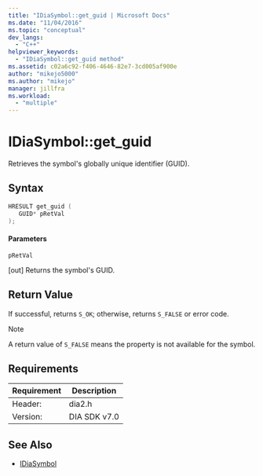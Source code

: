 ```yaml
---
title: "IDiaSymbol::get_guid | Microsoft Docs"
ms.date: "11/04/2016"
ms.topic: "conceptual"
dev_langs:
  - "C++"
helpviewer_keywords:
  - "IDiaSymbol::get_guid method"
ms.assetid: c02a6c92-f406-4646-82e7-3cd005af900e
author: "mikejo5000"
ms.author: "mikejo"
manager: jillfra
ms.workload:
  - "multiple"
---
```

# IDiaSymbol::get_guid
Retrieves the symbol's globally unique identifier (GUID).

## Syntax

```C++
HRESULT get_guid ( 
   GUID* pRetVal
);
```

#### Parameters
 `pRetVal`

[out] Returns the symbol's GUID.

## Return Value
 If successful, returns `S_OK`; otherwise, returns `S_FALSE` or error code.

> [!NOTE]
> A return value of `S_FALSE` means the property is not available for the symbol.

## Requirements

|Requirement|Description|
|-----------------|-----------------|
|Header:|dia2.h|
|Version:|DIA SDK v7.0|

## See Also
- [IDiaSymbol](../../debugger/debug-interface-access/idiasymbol.md)